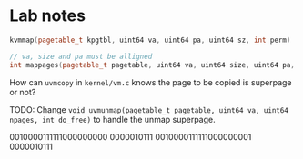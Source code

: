# Lab notes

```c++
kvmmap(pagetable_t kpgtbl, uint64 va, uint64 pa, uint64 sz, int perm)

// va, size and pa must be alligned
int mappages(pagetable_t pagetable, uint64 va, uint64 size, uint64 pa, int perm);
```

How can `uvmcopy` in `kernel/vm.c` knows the page to be copied is superpage or not?

TODO:
Change `void uvmunmap(pagetable_t pagetable, uint64 va, uint64 npages, int do_free)` to handle the unmap superpage.


0010000111111000000000 0000010111
0010000111111000000001 0000010111